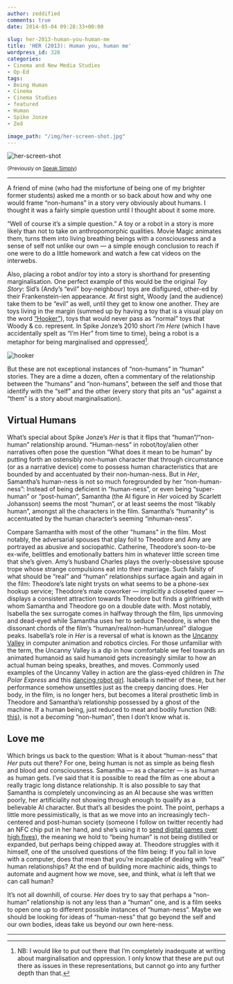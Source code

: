 ```yaml
---
author: zeddified
comments: true
date: 2014-05-04 09:28:33+00:00
 
slug: her-2013-human-you-human-me
title: 'HER (2013): Human you, human me'
wordpress_id: 328
categories:
- Cinema and New Media Studies
- Op-Ed
tags:
- Being Human
- Cinema
- Cinema Studies
- featured
- Human
- Spike Jonze
- Zed

image_path: "/img/her-screen-shot.jpg"
---
```


![her-screen-shot](/img/her-screen-shot.jpg)

<small>(Previously on [Speak Simply](http://neversaydoesntmeandonthave.wordpress.com/2014/02/06/speak-simply-her-by-spike-jonze/))</small>



* * *



A friend of mine (who had the misfortune of being one of my brighter former students) asked me a month or so back about how and why one would frame “non-humans” in a story very obviously about humans. I thought it was a fairly simple question until I thought about it some more.

“Well of course it’s a simple question.” A toy or a robot in a story is more likely than not to take on anthropomorphic qualities. Movie Magic animates them, turns them into living breathing beings with a consciousness and a sense of self not unlike our own — a simple enough conclusion to reach if one were to do a little homework and watch a few cat videos on the interwebs.

Also, placing a robot and/or toy into a story is shorthand for presenting marginalisation. One perfect example of this would be the original _Toy Story_: Sid’s (Andy’s “evil” boy-neighbour) toys are disfigured, other-ed by their Frankenstein-ien appearance. At first sight, Woody (and the audience) take them to be “evil” as well, until they get to know one another. They are toys living in the margin (summed up by having a toy that is a visual play on the word [“Hooker”](http://whatculture.com/film/5-wtf-adult-moments-in-kids-movies-you-totally-missed.php/2)), toys that would never pass as “normal” toys that Woody & co. represent. In Spike Jonze’s 2010 short _I’m Here_ (which I have accidentally spelt as “I’m Her” from time to time), being a robot is a metaphor for being marginalised and oppressed[^1].

![hooker](/img/hooker.jpeg)

But these are not exceptional instances of “non-humans” in “human” stories. They are a dime a dozen, often a commentary of the relationship between the “humans” and “non-humans”, between the self and those that identify with the “self” and the other (every story that pits an “us” against a “them” is a story about marginalisation).



## Virtual Humans



What’s special about Spike Jonze’s _Her_ is that it flips that “human”/“non-human” relationship around. “Human-ness” in robot/toy/alien other narratives often pose the question “What does it mean to be human” by putting forth an ostensibly non-human character that through circumstance (or as a narrative device) come to possess human characteristics that are bounded by and accentuated by their non-human-ness. But in _Her_, Samantha’s human-ness is not so much foregrounded by her “non-human-ness”: Instead of being deficient in “human-ness”, or even being “super-human” or “post-human”, Samantha (the AI figure in _Her_ voiced by Scarlett Johansson) seems the most “human”, or at least seems the most “likably human”, amongst all the characters in the film. Samantha’s “humanity” is accentuated by the human character’s seeming “inhuman-ness”.

Compare Samantha with most of the other "humans" in the film. Most notably, the adversarial spouses that play foil to Theodore and Amy are portrayed as abusive and sociopathic. Catherine, Theodore’s soon-to-be ex-wife, belittles and emotionally batters him in whatever little screen time that she’s given. Amy’s husband Charles plays the overly-obsessive spouse trope whose strange compulsions eat into their marriage. Such falsity of what should be “real” and “human” relationships surface again and again in the film: Theodore’s late night trysts on what seems to be a phone-sex hookup service; Theodore’s male coworker  — implicitly a closeted queer — displays a consistent attraction towards Theodore but finds a girlfriend with whom Samantha and Theodore go on a double date with. Most notably, Isabella the sex surrogate comes in halfway through the film, lips unmoving and dead-eyed while Samantha uses her to seduce Theodore, is when the dissonant chords of the film’s “human/real/non-human/unreal” dialogue peaks. Isabella’s role in _Her_ is a reversal of what is known as the [Uncanny Valley](http://en.wikipedia.org/wiki/Uncanny_valley) in computer animation and robotics circles. For those unfamiliar with the term, the Uncanny Valley is a dip in how comfortable we feel towards an animated humanoid as said humanoid gets increasingly similar to how an actual human being speaks, breathes, and moves. Commonly used examples of the Uncanny Valley in action are the glass-eyed children in _The Polar Express_ and this [dancing robot girl](http://io9.com/this-gyrating-animatronic-doll-will-haunt-your-dreams-1549999006). Isabella is neither of these, but her performance somehow unsettles just as the creepy dancing does. Her body, in the film, is no longer hers, but becomes a literal prosthetic limb in Theodore and Samantha’s relationship possessed by a ghost of the machine. If a human being, just reduced to meat and bodily function (NB: [this](http://izismile.com/2013/10/15/walking_dead_memes_that_fans_will_find_funny_35_pics_3_gifs.html)), is not a _becoming_ “non-human”, then I don’t know what is.



## Love me



Which brings us back to the question: What is it about “human-ness” that _Her_ puts out there? For one, being human is not as simple as being flesh and blood and consciousness. Samantha — as a character — is as human as human gets. I’ve said that it is possible to read the film as one about a really tragic long distance relationship. It is also possible to say that Samantha is completely unconvincing as an AI because she was written poorly, her artificiality not showing through enough to qualify as a believable AI character. But that’s all besides the point. The point, perhaps a little more pessimistically, is that as we move into an increasingly tech-centered and post-human society (someone I follow on twitter recently had an NFC chip put in her hand, and she’s using it to [send digital games over high fives](https://twitter.com/TheQuinnspiracy/status/462783665958027264)), the meaning we hold to “being human” is not being distilled or expanded, but perhaps being chipped away at. Theodore struggles with it himself, one of the unsolved questions of the film being: If you fall in love with a computer, does that mean that you’re incapable of dealing with “real” human relationships? At the end of building more machinic aids, things to automate and augment how we move, see, and think, what _is_ left that we can call human?

It’s not all downhill, of course. _Her_ does try to say that perhaps a “non-human” relationship is not any less than a “human” one, and is a film seeks to open one up to different possible instances of “human-ness”. Maybe we should be looking for ideas of “human-ness” that go beyond the self and our own bodies, ideas take us beyond our own here-ness.






* * *







[^1]: NB: I would like to put out there that I’m completely inadequate at writing about marginalisation and oppression. I only know that these are put out there as issues in these representations, but cannot go into any further depth than that. 





